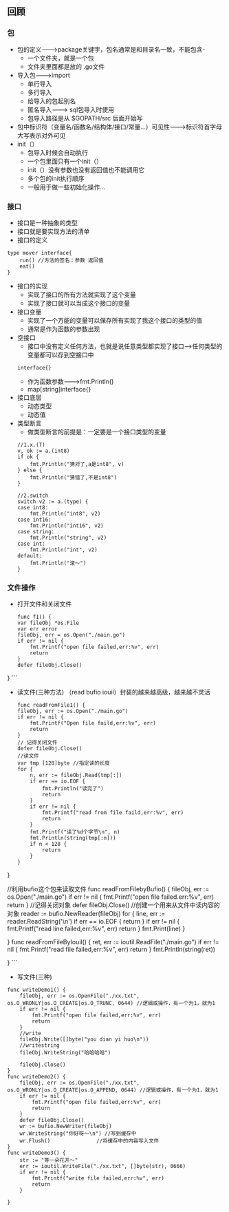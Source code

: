 ## 回顾
### 包
- 包的定义--->package关键字，包名通常是和目录名一致，不能包含-
    - 一个文件夹，就是一个包
    - 文件夹里面都是放的 .go文件
- 导入包--->import
    - 单行导入
    - 多行导入
    - 给导入的包起别名
    - 匿名导入---> sql包导入时使用
    - 包导入路径是从 $GOPATH/src 后面开始写
- 包中标识符（变量名/函数名/结构体/接口/常量...）可见性--->标识符首字母大写表示对外可见
- init（）
    - 包导入时候会自动执行
    - 一个包里面只有一个init（）
    - init（）没有参数也没有返回值也不能调用它
    - 多个包的init执行顺序
    - 一般用于做一些初始化操作...
### 接口
- 接口是一种抽象的类型
- 接口就是要实现方法的清单
- 接口的定义
```
type mover interface{
    run() //方法的签名：参数 返回值
    eat()
}
```
- 接口的实现
    - 实现了接口的所有方法就实现了这个变量
    - 实现了接口就可以当成这个接口的变量
- 接口变量
    - 实现了一个万能的变量可以保存所有实现了我这个接口的类型的值
    - 通常是作为函数的参数出现
- 空接口
    - 接口中没有定义任何方法，也就是说任意类型都实现了接口-->任何类型的变量都可以存到空接口中
    ```
    interface{}
    ```
    - 作为函数参数--->fmt.Println()
    - map[string]interface{}   
- 接口底层
    - 动态类型
    - 动态值
- 类型断言
    - 做类型断言的前提是：一定要是一个接口类型的变量
    ```
	//1.x.(T)
	v, ok := a.(int8)
	if ok {
		fmt.Println("猜对了,a是int8", v)
	} else {
		fmt.Println("猜错了,不是int8")
	}

	//2.switch
	switch v2 := a.(type) {
	case int8:
		fmt.Println("int8", v2)
	case int16:
		fmt.Println("int16", v2)
	case string:
		fmt.Println("string", v2)
	case int:
		fmt.Println("int", v2)
	default:
		fmt.Println("滚～")
	}
    ```
### 文件操作

- 打开文件和关闭文件
    ```
    func f1() {
	var fileObj *os.File
	var err error
	fileObj, err = os.Open("./main.go")
	if err != nil {
		fmt.Printf("open file failed,err:%v", err)
		return
	}
	defer fileObj.Close()

}
    ```
- 读文件(三种方法) （read bufio iouil）封装的越来越高级，越来越不灵活
    ```
    func readFromFile1() {
	fileObj, err := os.Open("./main.go")
	if err != nil {
		fmt.Printf("Open file faild,err:%v", err)
		return
	}
	// 记得关闭文件
	defer fileObj.Close()
	//读文件
	var tmp [128]byte //指定读的长度
	for {
		n, err := fileObj.Read(tmp[:])
		if err == io.EOF {
			fmt.Println("读完了")
			return
		}
		if err != nil {
			fmt.Printf("read from file faild,err:%v", err)
			return
		}
		fmt.Printf("读了%d个字节\n", n)
		fmt.Println(string(tmp[:n]))
		if n < 128 {
			return
		}
	}
}

//利用bufio这个包来读取文件
func readFromFilebyBufio() {
	fileObj, err := os.Open("./main.go")
	if err != nil {
		fmt.Printf("open file failed.err:%v", err)
		return
	}
	//记得关闭对象
	defer fileObj.Close()
	//创建一个用来从文件中读内容的对象
	reader := bufio.NewReader(fileObj)
	for {
		line, err := reader.ReadString('\n')
		if err == io.EOF {
			return
		}
		if err != nil {
			fmt.Printf("read line failed,err:%v", err)
			return
		}
		fmt.Print(line)
	}

}
func readFromFileByIouil() {
	ret, err := ioutil.ReadFile("./main.go")
	if err != nil {
		fmt.Printf("read file failed,err:%v", err)
		return
	}
	fmt.Println(string(ret))

}
    ```
- 写文件(三种)

```
func writeDemo1() {
	fileObj, err := os.OpenFile("./xx.txt", os.O_WRONLY|os.O_CREATE|os.O_TRUNC, 0644) //逻辑或操作，有一个为1，就为1
	if err != nil {
		fmt.Printf("open file failed,err:%v", err)
		return
	}
	//write
	fileObj.Write([]byte("you dian yi huo\n"))
	//writestring
	fileObj.WriteString("哈哈哈哈")

	fileObj.Close()
}
func writeDemo2() {
	fileObj, err := os.OpenFile("./xx.txt", os.O_WRONLY|os.O_CREATE|os.O_APPEND, 0644) //逻辑或操作，有一个为1，就为1
	if err != nil {
		fmt.Printf("open file failed,err:%v", err)
		return
	}
	defer fileObj.Close()
	wr := bufio.NewWriter(fileObj)
	wr.WriteString("你好呀～\n") //写到缓存中
	wr.Flush()               //将缓存中的内容写入文件
}
func writeDemo3() {
	str := "等一朵花开～"
	err := ioutil.WriteFile("./xx.txt", []byte(str), 0666)
	if err != nil {
		fmt.Printf("write file failed,err:%v", err)
		return
	}

}
```